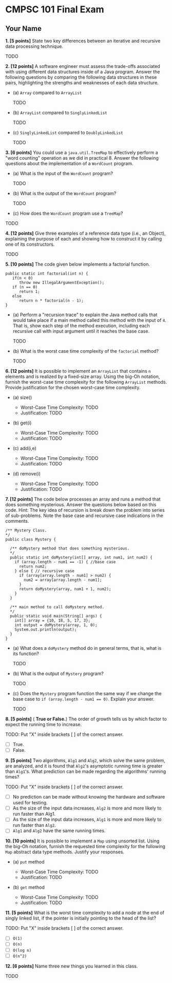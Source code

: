 # CMPSC 101 Final Exam

## Your Name

**1\. [5 points]** State two key differences between an iterative and recursive data processing technique.

TODO

**2\. [12 points]** A software engineer must assess the trade-offs associated with using different data structures inside of a Java program. Answer the following questions by comparing the following data structures in these pairs, highlighting the strengths and weaknesses of each data structure.

- (a) `Array` compared to `ArrayList`

  TODO

- (b) `ArrayList` compared to `SinglyLinkedList`

  TODO

- (c) `SinglyLinkedList` compared to `DoublyLinkedList`

  TODO

**3\. [6 points]** You could use a `java.util.TreeMap` to effectively perform a "word counting" operation as we did in practical 8\. Answer the following questions about the implementation of a `WordCount` program.

- (a) What is the input of the `WordCount` program?

  TODO

- (b) What is the output of the `WordCount` program?

  TODO

- (c) How does the `WordCount` program use a `TreeMap`?

TODO

**4\. [12 points]** Give three examples of a reference data type (i.e., an Object), explaining the purpose of each and showing how to construct it by calling one of its constructors.

TODO

**5\. [10 points]** The code given below implements a factorial function.

```
public static int factorial(int n) {
   if(n < 0)
      throw new IllegalArgumentException();
   if (n == 0)
      return 1;
   else
      return n * factorial(n - 1);
}
```

- (a) Perform a "recursion trace" to explain the Java method calls that would take place if a main method called this method with the input of `4`. That is, show each step of the method execution, including each recursive call with input argument until it reaches the base case.

  TODO

- (b) What is the worst case time complexity of the `factorial` method?

  TODO

**6\. [12 points]** It is possible to implement an `ArrayList` that contains `n` elements and is realized by a fixed-size array. Using the big-Oh notation, furnish the worst-case time complexity for the following `ArrayList` methods. Provide justification for the chosen worst-case time complexity.

- (a) size()

  - Worst-Case Time Complexity: TODO
  - Justification: TODO

- (b) get(i)

  - Worst-Case Time Complexity: TODO
  - Justification: TODO

- (c) add(i,e)

  - Worst-Case Time Complexity: TODO
  - Justification: TODO

- (d) remove(i)

  - Worst-Case Time Complexity: TODO
  - Justification: TODO

**7\. [12 points]** The code below processes an array and runs a method that does something mysterious. Answer the questions below based on this code. Hint: The key idea of recursion is break down the problem into series of sub-problems. Note the base case and recursive case indications in the comments.

```
/** Mystery Class.
*/
public class Mystery {

  /** doMystery method that does something mysterious.
  */
  public static int doMystery(int[] array, int num1, int num2) {
    if (array.length - num1 == -1) { //base case
      return num2;
    } else { // recursive case
      if (array[array.length - num1] > num2) {
        num2 = array[array.length - num1];
      }
      return doMystery(array, num1 + 1, num2);
    }
  }

  /** main method to call doMystery method.
  */
  public static void main(String[] args) {
    int[] array = {10, 18, 5, 17, 3};
    int output = doMystery(array, 1, 0);
    System.out.println(output);
  }
}
```

- (a) What does a `doMystery` method do in general terms, that is, what is its function?

  TODO

- (b) What is the output of `Mystery` program?

  TODO

- (c) Does the `Mystery` program function the same way if we change the base case to `if (array.length - num1 == 0)`. Explain your answer.

  TODO

**8\. [5 points]** ( **True or False.**) The order of growth tells us by which factor to expect the running time to increase.

TODO: Put "X" inside brackets [ ] of the correct answer.

- [ ] True.
- [ ] False.

**9\. [5 points]** Two algorithms, `Alg1` and `Alg2`, which solve the same problem, are analyzed, and it is found that `Alg2`'s asymptotic running time is greater than `Alg1`'s. What prediction can be made regarding the algorithms' running times?

TODO: Put "X" inside brackets [ ] of the correct answer.

- [ ] No prediction can be made without knowing the hardware and software used for testing.
- [ ] As the size of the input data increases, `Alg2` is more and more likely to run faster than Alg1.
- [ ] As the size of the input data increases, `Alg1` is more and more likely to run faster than `Alg2`.
- [ ] `Alg1` and `Alg2` have the same running times.

**10\. [10 points]** It is possible to implement a `Map` using unsorted list. Using the big-Oh notation, furnish the requested time complexity for the following `Map` abstract data type methods. Justify your responses.

- (a) `put` method

  - Worst-Case Time Complexity: TODO
  - Justification: TODO

- (b) `get` method

  - Worst-Case Time Complexity: TODO
  - Justification: TODO

**11\. [5 points]** What is the worst time complexity to add a node at the end of singly linked list, if the pointer is initially pointing to the head of the list?

TODO: Put "X" inside brackets [ ] of the correct answer.

- [ ] `O(1)`
- [ ] `O(n)`
- [ ] `O(log n)`
- [ ] `O(n^2)`

**12\. [6 points]** Name three new things you learned in this class.

TODO
